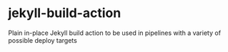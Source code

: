 # jekyll-build-action
Plain in-place Jekyll build action to be used in pipelines with a variety of possible deploy targets
